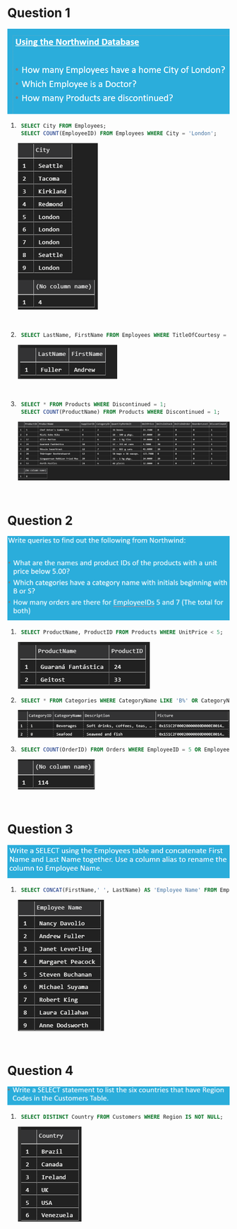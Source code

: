 # Question 1

![](images/q1.png)

1. ```sql
    SELECT City FROM Employees;
    SELECT COUNT(EmployeeID) FROM Employees WHERE City = 'London';
    ```

    ![](images/a1.png)

    <br>

2. ```sql
    SELECT LastName, FirstName FROM Employees WHERE TitleOfCourtesy = 'Dr.'
    ```

    ![](images/a2.png)

    <br>

3. ```sql
    SELECT * FROM Products WHERE Discontinued = 1;
    SELECT COUNT(ProductName) FROM Products WHERE Discontinued = 1;
    ```

    ![](images/a3.png)

<br>

# Question 2

![](images/q2.png)

1. ```sql
    SELECT ProductName, ProductID FROM Products WHERE UnitPrice < 5;
    ```

    ![](images/a4.png)

2. ```sql
    SELECT * FROM Categories WHERE CategoryName LIKE 'B%' OR CategoryName LIKE 'S%';
    ```

    ![](images/a5.png)

3. ```sql
    SELECT COUNT(OrderID) FROM Orders WHERE EmployeeID = 5 OR EmployeeID = 7;
    ```
    
    ![](images/a6.png)

    <br>

# Question 3
![](images/q3.png)

1. ```sql
    SELECT CONCAT(FirstName,' ', LastName) AS 'Employee Name' FROM Employees;
    ```

    ![](images/a7.png)

<br>    

# Question 4
![](images/q4.png)

1. ```sql
    SELECT DISTINCT Country FROM Customers WHERE Region IS NOT NULL;
    ```

    ![](images/a8.png)


    